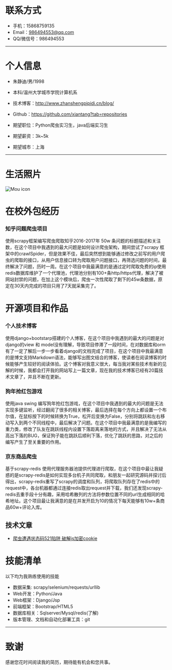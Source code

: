 

# 联系方式

- 手机：15868759135 
- Email：986494553@qq.com 
- QQ/微信号：986494553

---

# 个人信息

 - 朱静迪/男/1998
 - 本科/温州大学城市学院计算机系 
 - 技术博客：http://www.zhanshengpipidi.cn/blog/ 
 - Github：https://github.com/xiantang?tab=repositories

 - 期望职位：Python爬虫实习生，java后端实习生
 - 期望薪资：3k~5k
 - 期望城市：上海

---

# 生活照片
![Mou icon](http://www.zhanshengpipidi.cn/media/img_post/P70111-2307411.jpg)


# 在校外包经历

### 知乎问题爬虫项目
使用scrapy框架编写爬虫爬取知乎2016-2017年 50w 条问题的标题描述和关注数，在这个项目中我遇到的最大问题是如何设计爬虫架构，期间尝试了scrapy 框架中的crawlSpider，但是效果不佳，最后突然想到能够通过修改之前写的用户爬虫的爬取的接口，从用户信息接口转为爬取用户问题接口，再筛选问题的时间，最终解决了问题，历时一周。在这个项目中我最满意的是通过定时爬取免费的ip使用redis数据库维护了一个代理池，代理池分别有100+条http/https代理，解决了被网站封禁的问题，在加上这个模块后，爬虫一次性爬取了剩下的45w条数据，原定在30天内完成的项目只用了7天就采集完了。




# 开源项目和作品

### 个人技术博客
使用django+bootstarp搭建的个人博客，在这个项目中我遇到的最大的问题是对django的view 和 model没有理解，导致项目停滞了一段时间，在对数据库和orm有了一定了解后一步一步看着django的文档完成了项目，在这个项目中我最满意的是博文支持Markdown语法，能够写出图文结合的博客，使读者在阅读博客的时候能够产生较好的阅读体验。这个博客对我意义很大，每当我对某些技术有新的见解的时候，我都会打开我的网站写上一篇文章，现在我的技术博客已经有20篇技术文章了，并且不断在更新。

### 狗年抢红包游戏
使用java swing 编写狗年抢红包游戏，在这个项目中我遇到的最大的问题是无法实现多键监听，经过翻阅了很多的相关博客，最后选择在每个方向上都设置一个布尔值，在鼠标按下的时候转换为True，松开后变换为False，分别将跳跃和左右移动写入到两个不同线程中，最后解决了问题。在这个项目中我最满意的是我编写的重力类，修改了队友在跳跃线程内设置下落距离来落地的方式，并且解决了无法从高出下落的BUG，保证狗子能在跳跃后顺利下落，优化了跳跃的思路，对之后的编写产生了至关重要的作用。

### 京东商品爬虫
基于scrapy-redis 使用代理服务器池提供代理进行爬取，在这个项目中最让我疑惑的是scrapy-redis是如何实现多台机子共同爬取，和朋友一起研究源码并探讨后得出，scrapy-redis重写了scrapy的调度和队列，将爬取队列存在了redis中的request中，各台机器都通过连接redis取出request并下载，我们还发现scrapy-redis去重手段十分有趣，采用哈希散列的方法将参数位置不同的url生成相同的哈希地址。这个项目最让我满意的是在并发开启为10的情况下每天能够有10w+条商品60w+评论入库。 



## 技术文章

- [爬虫遭遇状态码521陷阱 破解js加密cookie](https://blog.csdn.net/qq_27302597/article/details/79411808)



# 技能清单

以下均为我熟练使用的技能

- 数据采集: scrapy/selenium/requests/urllib
- Web开发：Python/Java
- Web框架：Django/Jsp
- 前端框架：Bootstrap/HTML5
- 数据库相关：Sqlserver/Mysql/redis(了解)
- 版本管理、文档和自动化部署工具：git


---

# 致谢
感谢您花时间阅读我的简历，期待能有机会和您共事。
